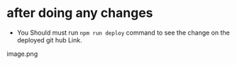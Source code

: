 
# after doing any changes
- You Should must run `npm run deploy` command to see the change on the deployed git hub Link.


image.png